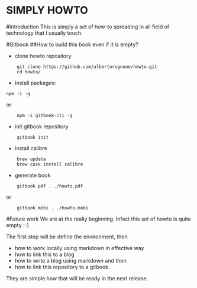 SIMPLY HOWTO
============
#Introduction
This is simply a set of how-to spreading in all field of technology that I usually touch.

#Gitbook
##How to build this book even if it is empty?

- clone howto repository
```
    git clone https://github.com/albertorugnone/howto.git
    cd howto/
```
- install packages:
```
npm -i -g
```
or
```
    npm -i gitbook-cli -g
```

- init gitbook repository

```    
    gitbook init
```

- install calibre 
```    
    brew update
    brew cask install calibre
```

- generate  book
```
    gitbook pdf . ./howto.pdf
```
or
```
    gitbook mobi . ./howto.mobi
```

#Future work
We are at the really beginning. Infact this set of howto is quite empty :-)

The first step will be define the environment, then

- how to work locally using markdown in effective way
- how to link this to a blog
- how to write a blog using markdown and then
- how to link this repository to a gitbook.

They are simple how that will be ready in the next release.





